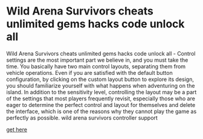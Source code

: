 # Wild Arena Survivors cheats unlimited gems hacks code unlock all

Wild Arena Survivors cheats unlimited gems hacks code unlock all - Control settings are the most important part we believe in, and you must take the time. You basically have two main control layouts, separating them from vehicle operations. Even if you are satisfied with the default button configuration, by clicking on the custom layout button to explore its design, you should familiarize yourself with what happens when adventuring on the island. In addition to the sensitivity level, controlling the layout may be a part of the settings that most players frequently revisit, especially those who are eager to determine the perfect control and layout for themselves and delete the interface, which is one of the reasons why they cannot play the game as perfectly as possible. wild arena survivors controller support

[get here](https://dengmod.cyou/wild-arena-survivors/)
